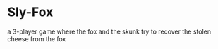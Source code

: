 # Sly-Fox
a 3-player game where the fox and the skunk try to recover the stolen cheese from the fox
